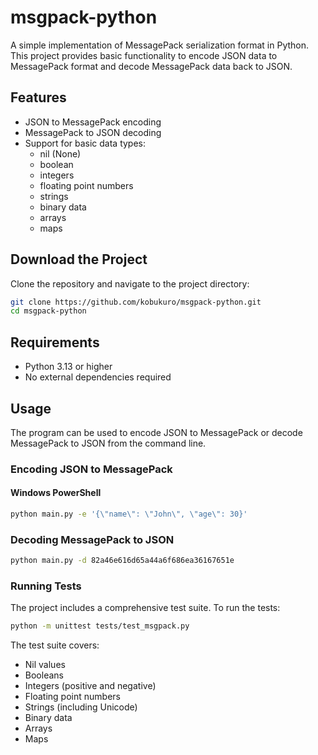 # msgpack-python

A simple implementation of MessagePack serialization format in Python. This project provides basic functionality to encode JSON data to MessagePack format and decode MessagePack data back to JSON.

## Features

- JSON to MessagePack encoding
- MessagePack to JSON decoding
- Support for basic data types:
  - nil (None)
  - boolean
  - integers
  - floating point numbers
  - strings
  - binary data
  - arrays
  - maps

## Download the Project

Clone the repository and navigate to the project directory:
```bash
git clone https://github.com/kobukuro/msgpack-python.git
cd msgpack-python
```

## Requirements
- Python 3.13 or higher
- No external dependencies required


## Usage

The program can be used to encode JSON to MessagePack or decode MessagePack to JSON from the command line.

### Encoding JSON to MessagePack
#### Windows PowerShell
``` bash
python main.py -e '{\"name\": \"John\", \"age\": 30}'
```
### Decoding MessagePack to JSON
``` bash
python main.py -d 82a46e616d65a44a6f686ea36167651e
```
### Running Tests
The project includes a comprehensive test suite. To run the tests:
``` bash
python -m unittest tests/test_msgpack.py
```
The test suite covers:
- Nil values
- Booleans
- Integers (positive and negative)
- Floating point numbers
- Strings (including Unicode)
- Binary data
- Arrays
- Maps